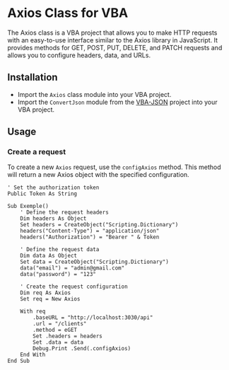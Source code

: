 # Axios Class for VBA
The Axios class is a VBA project that allows you to make HTTP requests with an easy-to-use interface similar to the Axios library in JavaScript. It provides methods for GET, POST, PUT, DELETE, and PATCH requests and allows you to configure headers, data, and URLs.

## Installation

- Import the `Axios` class module into your VBA project.
- Import the `ConvertJson` module from the [VBA-JSON](https://github.com/VBA-tools/VBA-JSON) project into your VBA project.

## Usage

### Create a request

To create a new `Axios` request, use the `configAxios` method. This method will return a new Axios object with the specified configuration.

```vba
' Set the authorization token
Public Token As String

Sub Exemple()
    ' Define the request headers
    Dim headers As Object
    Set headers = CreateObject("Scripting.Dictionary")
    headers("Content-Type") = "application/json"
    headers("Authorization") = "Bearer " & Token

    ' Define the request data
    Dim data As Object
    Set data = CreateObject("Scripting.Dictionary")
    data("email") = "admin@gmail.com"
    data("password") = "123"

    ' Create the request configuration
    Dim req As Axios
    Set req = New Axios

    With req
        .baseURL = "http://localhost:3030/api"
        .url = "/clients"
        .method = eGET
        Set .headers = headers
        Set .data = data
        Debug.Print .Send(.configAxios)
    End With
End Sub
```

